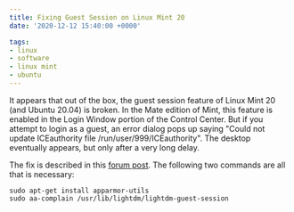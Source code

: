 ```yaml
---
title: Fixing Guest Session on Linux Mint 20
date: '2020-12-12 15:40:00 +0000'

tags:
- linux
- software
- linux mint
- ubuntu
---
```


It appears that out of the box, the guest session feature of Linux
Mint 20 (and Ubuntu 20.04) is broken.  In the Mate edition of Mint,
this feature is enabled in the Login Window portion of the Control
Center.  But if you attempt to login as a guest, an error dialog pops
up saying "Could not update ICEauthority file
/run/user/999/ICEauthority".  The desktop eventually appears, but only
after a very long delay.

The fix is described in this [forum post](https://forums.linuxmint.com/viewtopic.php?p=1904811#p1904811).
The following two commands are all that is necessary:

```
sudo apt-get install apparmor-utils
sudo aa-complain /usr/lib/lightdm/lightdm-guest-session
```
